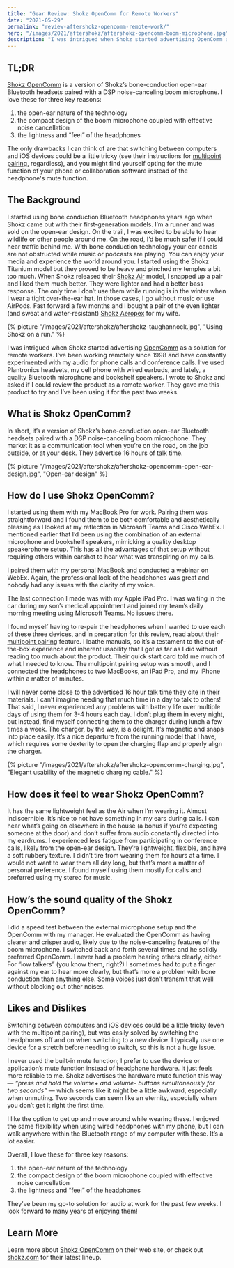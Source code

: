 ```yaml
---
title: "Gear Review: Shokz OpenComm for Remote Workers"
date: "2021-05-29"
permalink: "review-aftershokz-opencomm-remote-work/"
hero: "/images/2021/aftershokz/aftershokz-opencomm-boom-microphone.jpg"
description: "I was intrigued when Shokz started advertising OpenComm as a solution for remote workers. OpenComm is a version of Shokz’s bone-conduction open-ear Bluetooth headsets paired with a DSP noise-canceling boom microphone."
---
```


## TL;DR

[Shokz OpenComm](https://amzn.to/3UCNrKm) is a version of Shokz’s bone-conduction open-ear Bluetooth headsets paired with a DSP noise-canceling boom microphone. I love these for three key reasons:

1. the open-ear nature of the technology
2. the compact design of the boom microphone coupled with effective noise cancellation
3. the lightness and “feel” of the headphones

The only drawbacks I can think of are that switching between computers and iOS devices could be a little tricky (see their instructions for [multipoint pairing](https://help.aftershokz.com/hc/en-us/articles/360053359094-Commands-OpenComm), regardless), and you might find yourself opting for the mute function of your phone or collaboration software instead of the headphone's mute function.

## The Background

I started using bone conduction Bluetooth headphones years ago when Shokz came out with their first-generation models. I’m a runner and was sold on the open-ear design. On the trail, I was excited to be able to hear wildlife or other people around me. On the road, I’d be much safer if I could hear traffic behind me. With bone conduction technology your ear canals are not obstructed while music or podcasts are playing. You can enjoy your media and experience the world around you. I started using the Shokz Titanium model but they proved to be heavy and pinched my temples a bit too much. When Shokz released their [Shokz Air](https://amzn.to/3Y2lpL4) model, I snapped up a pair and liked them much better. They were lighter and had a better bass response. The only time I don’t use them while running is in the winter when I wear a tight over-the-ear hat. In those cases, I go without music or use AirPods. Fast forward a few months and I bought a pair of the even lighter (and sweat and water-resistant) [Shokz Aeropex](https://amzn.to/3us8l4l) for my wife.

{% picture "/images/2021/aftershokz/aftershokz-taughannock.jpg", "Using Shokz on a run." %}

I was intrigued when Shokz started advertising [OpenComm](https://us.aftershokz.com/products/opencomm) as a solution for remote workers. I’ve been working remotely since 1998 and have constantly experimented with my audio for phone calls and conference calls. I’ve used Plantronics headsets, my cell phone with wired earbuds, and lately, a quality Bluetooth microphone and bookshelf speakers. I wrote to Shokz and asked if I could review the product as a remote worker. They gave me this product to try and I’ve been using it for the past two weeks.

## What is Shokz OpenComm?

In short, it’s a version of Shokz’s bone-conduction open-ear Bluetooth headsets paired with a DSP noise-canceling boom microphone. They market it as a communication tool when you’re on the road, on the job outside, or at your desk. They advertise 16 hours of talk time.

{% picture "/images/2021/aftershokz/aftershokz-opencomm-open-ear-design.jpg", "Open-ear design" %}

## How do I use Shokz OpenComm?

I started using them with my MacBook Pro for work. Pairing them was straightforward and I found them to be both comfortable and aesthetically pleasing as I looked at my reflection in Microsoft Teams and Cisco WebEx. I mentioned earlier that I’d been using the combination of an external microphone and bookshelf speakers, mimicking a quality desktop speakerphone setup. This has all the advantages of that setup without requiring others within earshot to hear what was transpiring on my calls.

I paired them with my personal MacBook and conducted a webinar on WebEx. Again, the professional look of the headphones was great and nobody had any issues with the clarity of my voice.

The last connection I made was with my Apple iPad Pro. I was waiting in the car during my son’s medical appointment and joined my team’s daily morning meeting using Microsoft Teams. No issues there.

I found myself having to re-pair the headphones when I wanted to use each of these three devices, and in preparation for this review, read about their [multipoint pairing](https://help.aftershokz.com/hc/en-us/articles/360053359094-Commands-OpenComm) feature. I loathe manuals, so it’s a testament to the out-of-the-box experience and inherent usability that I got as far as I did without reading too much about the product. Their quick start card told me much of what I needed to know. The multipoint pairing setup was smooth, and I connected the headphones to two MacBooks, an iPad Pro, and my iPhone within a matter of minutes.

I will never come close to the advertised 16 hour talk time they cite in their materials. I can’t imagine needing that much time in a day to talk to others! That said, I never experienced any problems with battery life over multiple days of using them for 3-4 hours each day. I don’t plug them in every night, but instead, find myself connecting them to the charger during lunch a few times a week. The charger, by the way, is a delight. It’s magnetic and snaps into place easily. It’s a nice departure from the running model that I have, which requires some dexterity to open the charging flap and properly align the charger.

{% picture "/images/2021/aftershokz/aftershokz-opencomm-charging.jpg", "Elegant usability of the magnetic charging cable." %}

## How does it feel to wear Shokz OpenComm?

It has the same lightweight feel as the Air when I’m wearing it. Almost indiscernible. It’s nice to not have something in my ears during calls. I can hear what’s going on elsewhere in the house (a bonus if you’re expecting someone at the door) and don’t suffer from audio constantly directed into my eardrums. I experienced less fatigue from participating in conference calls, likely from the open-ear design. They’re lightweight, flexible, and have a soft rubbery texture. I didn’t tire from wearing them for hours at a time. I would not want to wear them all day long, but that’s more a matter of personal preference. I found myself using them mostly for calls and preferred using my stereo for music.

## How’s the sound quality of the Shokz OpenComm?

I did a speed test between the external microphone setup and the OpenComm with my manager. He evaluated the OpenComm as having clearer and crisper audio, likely due to the noise-canceling features of the boom microphone. I switched back and forth several times and he solidly preferred OpenComm. I never had a problem hearing others clearly, either. For “low talkers” (you know them, right?) I sometimes had to put a finger against my ear to hear more clearly, but that’s more a problem with bone conduction than anything else. Some voices just don’t transmit that well without blocking out other noises.

## Likes and Dislikes

Switching between computers and iOS devices could be a little tricky (even with the multipoint pairing), but was easily solved by switching the headphones off and on when switching to a new device. I typically use one device for a stretch before needing to switch, so this is not a huge issue.

I never used the built-in mute function; I prefer to use the device or application’s mute function instead of headphone hardware. It just feels more reliable to me. Shokz advertises the hardware mute function this way — _“press and hold the volume+ and volume- buttons simultaneously for two seconds”_ — which seems like it might be a little awkward, especially when unmuting. Two seconds can seem like an eternity, especially when you don’t get it right the first time.

I like the option to get up and move around while wearing these. I enjoyed the same flexibility when using wired headphones with my phone, but I can walk anywhere within the Bluetooth range of my computer with these. It’s a lot easier.

Overall, I love these for three key reasons:

1. the open-ear nature of the technology
2. the compact design of the boom microphone coupled with effective noise cancellation
3. the lightness and “feel” of the headphones

They’ve been my go-to solution for audio at work for the past few weeks. I look forward to many years of enjoying them!

## Learn More

Learn more about [Shokz OpenComm](https://shokz.com/pages/opencomm2-2025-upgrade) on their web site, or check out [shokz.com](https://shokz.com/) for their latest lineup.
